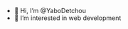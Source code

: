 - 👋 Hi, I’m @YaboDetchou
- 👀 I’m interested in web development
<!---
YaboDetchou/YaboDetchou is a ✨ special ✨ repository because its `README.md` (this file) appears on your GitHub profile.
You can click the Preview link to take a look at your changes.
--->
